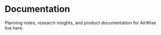 # Documentation

Planning notes, research insights, and product documentation for AirWise live here.
